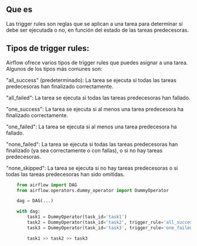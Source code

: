 ## Que es

Las trigger rules son reglas que se aplican a una tarea para determinar si debe ser ejecutada o no, en función del estado de las tareas predecesoras.

## Tipos de trigger rules:

Airflow ofrece varios tipos de trigger rules que puedes asignar a una tarea. Algunos de los tipos más comunes son:

"all_success" (predeterminado): La tarea se ejecuta si todas las tareas predecesoras han finalizado correctamente.

"all_failed": La tarea se ejecuta si todas las tareas predecesoras han fallado.

"one_success": La tarea se ejecuta si al menos una tarea predecesora ha finalizado correctamente.

"one_failed": La tarea se ejecuta si al menos una tarea predecesora ha fallado.

"none_failed": La tarea se ejecuta si todas las tareas predecesoras han finalizado (ya sea correctamente o con fallas), o si no hay tareas predecesoras.

"none_skipped": La tarea se ejecuta si no hay tareas predecesoras o si todas las tareas predecesoras han sido omitidas.

```python
    from airflow import DAG
    from airflow.operators.dummy_operator import DummyOperator

    dag = DAG(...)

    with dag:
        task1 = DummyOperator(task_id='task1')
        task2 = DummyOperator(task_id='task2', trigger_rule='all_success')
        task3 = DummyOperator(task_id='task3', trigger_rule='one_failed')

        task1 >> task2 >> task3

```